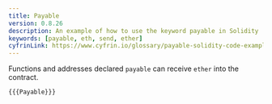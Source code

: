 ```yaml
---
title: Payable
version: 0.8.26
description: An example of how to use the keyword payable in Solidity
keywords: [payable, eth, send, ether]
cyfrinLink: https://www.cyfrin.io/glossary/payable-solidity-code-example
---
```


Functions and addresses declared `payable` can receive `ether` into the contract.

```solidity
{{{Payable}}}
```
